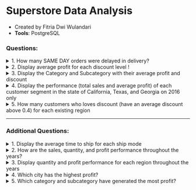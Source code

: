 # Superstore Data Analysis

- Created by Fitria Dwi Wulandari
- **Tools**: PostgreSQL

### **Questions**: ###
<details>
<summary > 1. How many SAME DAY orders were delayed in delivery? </summary>
<p>
	
```sql
SELECT 
	COUNT(1) AS total_delayed_delivery
FROM 
	orders
WHERE 
	ship_mode = 'Same Day' AND
	order_date != ship_date;
```
       
| total_delayed_delivery |
| :---: | 
| 24  |

There are **24** SAME DAY orders which is experiencing delays in delivery

</p>
</details>

<details>
<summary>2. Display average profit for each discount level !</summary>
<p> 
	
The condition of the discount level criteria are as follows:
- LOW if the discount is below 0.2 (excluding 0.2).
- MODERATE if the discount starts from 0.2 to below 0.4 (excluding 0.4).
- HIGH if the discount starts from 0.4 and above.

	
```sql
SELECT
	CASE 
		 WHEN discount < 0.2 THEN 'LOW'
		 WHEN discount >= 0.2 AND discount < 0.4 THEN 'MODERATE'
		 ELSE 'HIGH'
	END AS group_discount,
	AVG(profit) as average_profit
FROM 
	orders
GROUP by 1
ORDER by 1 DESC;
```

|group_discount | average_profit |
| :---: | :---: |
|LOW |67.03797971278317|
|MODERATE |19.835564024546144|
|HIGH |-107.65201132572433|

- The **higher the discount level**, the **lower the average profit**.
- Discount level ‘HIGH’ has the lowest average profit.
- Discount level ‘LOW’ has the highest average profit.

</p>
</details>

	
<details>
<summary>3. Display the Category and Subcategory with their average profit and discount</summary>
<p>

```sql
SELECT 
	p.category,
	p.subcategory,
	AVG(o.discount) AS average_discount,
	AVG(o.profit) AS average_profit
FROM 
	orders AS o
LEFT JOIN 
	product AS p
	ON o.product_id = p.product_id
GROUP BY 1,2
ORDER BY 1,2;
```

|category | subcategory | average_discount |average_profit|
| :---: | :---: |:---: | :---: |
|Furniture | Bookcases | 0.21114035087719298246 | -15.2305087719298380|
|Furniture | Chairs | 0.17017828200972447326 | 43.0958935170178139|
|Furniture | Furnishings | 0.13834900731452455590 | 13.64591807732497215
|Furniture | Tables | 0.26128526645768025078 | -55.5657714733542497|
|Office Supplies | Appliances | 0.16652360515021459227 | 38.92275836909870306|
|Office Supplies | Art | 0.07487437185929648241 | 8.20073743718592866|
|Office Supplies | Binders | 0.37229152987524622456 | 19.8435740643466793|
|Office Supplies | Envelopes | 0.08031496062992125984 | 27.4180185039370051|
|Office Supplies | Fasteners | 0.08202764976958525346 | 4.37565990783410111|
|Office Supplies | Labels | 0.06868131868131868132 | 15.2369615384615381|
|Office Supplies | Paper | 0.07489051094890510949 |24.8566199270072976|
|Office Supplies | Storage | 0.07470449172576832151 | 25.15227706855791304|
|Office Supplies | Supplies | 0.07684210526315789474 | -6.25841842105263644|
|Technology | Accessories | 0.07845161290322580645 | 54.11178799999999635|
|Technology | Copiers | 0.16176470588235294118 | 817.9091897058822724|
|Technology | Machines | 0.30608695652173913043 | 29.4326686956520713|
|Technology | Phones | 0.15455568053993250844 | 50.07393768278964770|

- The **highest average discount** was achieved by the **BINDERS** subcategory of the **OFFICE SUPPLIES** category.
- The **TECHNOLOGY** category seems to **dominate the highest average profit** with the **COPIERS**, **ACCESSORIES** and **PHONES** subcategories.

</p>
</details>

	
<details>
<summary>4. Display the performance (total sales and average profit) of each customer segment in the state of California, Texas, and Georgia on 2016 only</summary>
<p>

```sql
SELECT
	c.segment,
	SUM(o.sales) AS total_sales,
	AVG(o.profit) AS average_profit
FROM 
	orders AS o
LEFT JOIN 
	customer AS c
	ON o.customer_id = c.customer_id
WHERE 
	c.state IN ('California', 'Texas', 'Georgia') AND
	date_part('year', o.order_date) = 2016
GROUP BY 1;
```

| segment| total_sales | average_profit |
| :---: | :---: | :---: |
| Consumer | 90982.3196000000012181| 30.32965562913906877 |
| Corporate | 50951.9110000000016284| 33.57349056603773146 |
| Home Office | 34897.9529999999997967| 34.66199395973154455 |

- The **CONSUMER** segment has the highest total sales, but the lowest average profit from other segments.
- The **HOME OFFICE** segment has the highest average profit, but the lowest total sales from other segments.

</p>
</details>

	
<details>
<summary>5. How many customers who loves discount (have an average discount above 0.4) for each existing region</summary>
<p>
	
```sql
WITH o AS 
(
	SELECT 
		customer_id,
		AVG(discount) AS average_discount
	FROM 
		orders
	GROUP BY 1
	HAVING AVG(discount) > 0.4
)

SELECT 
	c.region,
	COUNT(1) AS cust_love_discount
FROM 
	o
LEFT JOIN
	customer AS c
	ON o.customer_id = c.customer_id
GROUP BY 1
ORDER BY 2 DESC;
```

|region | cust_love_discount|
| :---: | :---: |
| West| 3|
| South| 2|
| East| 2|
| Central| 2|

- There are 9 customers who loves discount (have an average discount above 0.4).
- The **WEST** region has the most customers who loves discount (have an average discount above 0.4).
- The **SOUTH**, **EAST**, and **CENTRA**L regions have the same number of customers who loves discount (with an average discount above 0.4), which is 2 people.

</p>
</details>

- - - -
	
### **Additional Questions**: ###

<details>
<summary>1. Display the average time to ship for each ship mode</summary>
<p>
	
```sql
SELECT 
	ship_mode,
	AVG(ABS(DATE_PART('day', ship_date) - DATE_PART('day', order_date))) AS time_to_ship
FROM
	orders
GROUP BY 1;
```

| ship_mode | time_to_ship |
| :---: | :---: |
| Standard Class | 7.968833780160858|
| Second Class | 5.410282776349614|
| Same Day | 0.04419889502762431|
| First Class | 3.8029908972691806|

**STANDARD CLASS** has the longest average time to ship, which is 8 days.

</p>
</details>

	
	
<details>
<summary>2. How are the sales, quantity, and profit performance throughout the years?</summary>
<p>
	
```sql
SELECT 
	EXTRACT(YEAR FROM order_date) AS year,
	count(1) AS total_order,
	SUM(quantity) AS total_quantity,
	round(SUM(sales),2) AS total_sales,
	round(SUM(profit),2) AS total_profit
FROM 
	orders
GROUP BY 1
ORDER BY 2,3 DESC;
```

| year | total_order | total_quantity | total_sales | total_profit |
| :---: | :---: | :---: | :---: | :---: |
| 2014 | 1993 |7581 | 484247.50 | 49543.97|
| 2015 | 2102 | 7979 | 470532.51 | 61618.60|
| 2016 | 2587 | 9837 | 609205.60 | 81795.17|
| 2017 | 3312 | 12476 | 733215.26 | 93439.27|


	
</p>
</details>

<details>
<summary>3. Display quantity and profit performance for each region throughout the years </summary>
<p>
	
```sql
SELECT 
	c.region,
	EXTRACT(YEAR FROM o.order_date) AS year,
	SUM(o.quantity) AS total_quantity,
	round(SUM(o.Profit),2) AS total_profit
FROM 
	orders o
LEFT JOIN 
	customer c
	ON o.customer_id = c.customer_id
GROUP BY 1,2
ORDER BY 1,2,3,4;
```

| region | year | total_quantity | total_profit|
| :---: | :---: | :---: | :---: |
| Central | 2014 | 1681 | 7976.07 |
| Central | 2015 | 1749 | 12092.39 |
| Central | 2016 | 2492 | 12508.69 |
| Central | 2017 | 3043 | 31032.19 |
| East | 2014 | 2061 | 12538.52 |
| East | 2015 | 2363 | 19037.89 |
| East | 2016 | 2846 | 26314.36 |
| East | 2017 | 3245 | 36713.53|
| South | 2014 | 1398 | 4338.20|
| South | 2015 | 1296 | 10460.65|
| South | 2016 | 1413 | 7487.96|
| South | 2017 | 2014 | 7888.32|
| West | 2014 | 2441 | 24691.18|
| West | 2015 | 2571 | 20027.66|
| West | 2016 | 3086 | 35484.16|
| West | 2017 | 4174 | 17805.23|

The region with highest profit is **EAST** region in 2017,  which is $36713.53.

	
</p>
</details>

	
	
<details>
<summary>4. Which city has the highest profit? </summary>
<p>
	
```sql
SELECT 
	c.country,
	c.city,
	SUM(o.Profit) AS total_profit
FROM 
	orders o
LEFT JOIN 
	customer c
	ON o.customer_id = c.customer_id
GROUP BY 1,2
ORDER BY 2 DESC
LIMIT 1;
```

| country | city | total_profit |
| :---: | :---: | :---: |
| United States | Wilmington | 2965.9088999999996109 |

**WILMINGTON** city in the country of United States has the highest total profit.

</p>
</details>


	
<details>
<summary>5. Which category and subcategory have generated the most profit?</summary>
<p>
	
```sql
SELECT 
	c.country,
	c.city,
	SUM(o.Profit) AS total_profit
FROM 
	orders o
LEFT JOIN 
	customer c
	ON o.customer_id = c.customer_id
GROUP BY 1,2
ORDER BY 2 DESC
LIMIT 1;
```

| category | subcategory | total_profit | 
| :---: | :---: | :---: |
| Technology | Copiers | 55617.82489999999452 | 
| Technology | Phones | 44515.73059999999680214 | 
| Technology | Accessories | 41936.63569999999717121 |
| Office Supplies | Paper | 34053.5692999999977475 |
| Office Supplies | Binders | 30221.7632999999926007 |

The **TECHNOLOGY** category seems to **dominate the highest total profit** with the **COPIERS**, **ACCESSORIES** and **PHONES** subcategories

</p>
</details>
